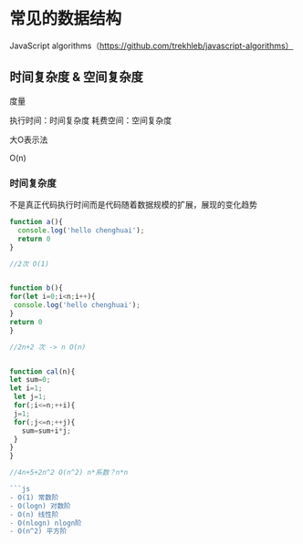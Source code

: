 # 常见的数据结构
JavaScript algorithms（https://github.com/trekhleb/javascript-algorithms）

## 时间复杂度 & 空间复杂度

度量

执行时间：时间复杂度
耗费空间：空间复杂度

大O表示法

O(n)

### 时间复杂度

不是真正代码执行时间而是代码随着数据规模的扩展，展现的变化趋势

```js
function a(){
  console.log('hello chenghuai');
  return 0
}

//2次 O(1)


function b(){
for(let i=0;i<n;i++){
 console.log('hello chenghuai');
}
return 0
}

//2n+2 次 -> n O(n)


function cal(n){
let sum=0;
let i=1;
 let j=1;
 for(;i<=n;++i){
 j=1;
 for(;j<=n;++j){
   sum=sum+i*j;
 }
}
}

//4n+5+2n^2 O(n^2) n*系数？n*n

```js
- O(1) 常数阶
- O(logn) 对数阶
- O(n) 线性阶
- O(nlogn) nlogn阶
- O(n^2) 平方阶



